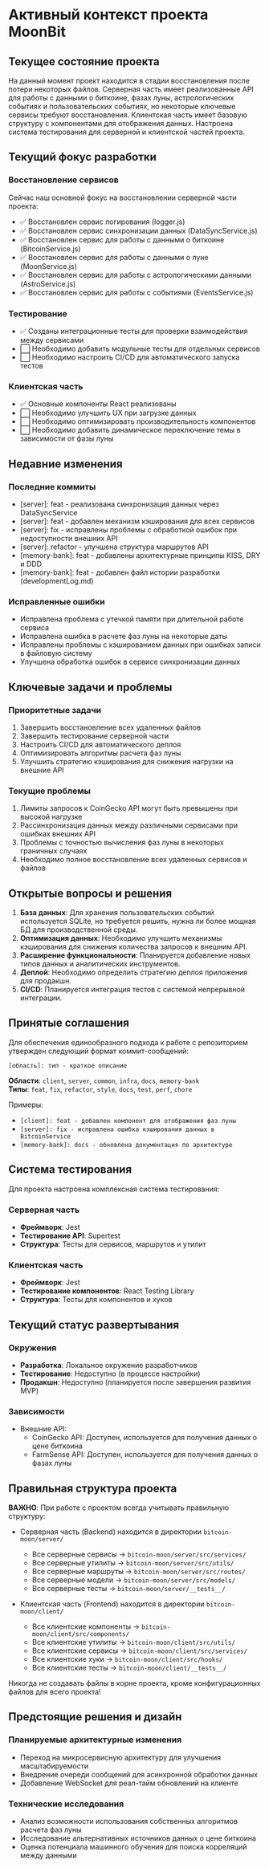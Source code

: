# Активный контекст проекта MoonBit

## Текущее состояние проекта

На данный момент проект находится в стадии восстановления после потери некоторых файлов. Серверная часть имеет реализованные API для работы с данными о биткоине, фазах луны, астрологических событиях и пользовательских событиях, но некоторые ключевые сервисы требуют восстановления. Клиентская часть имеет базовую структуру с компонентами для отображения данных. Настроена система тестирования для серверной и клиентской частей проекта.

## Текущий фокус разработки

### Восстановление сервисов
Сейчас наш основной фокус на восстановлении серверной части проекта:
- ✅ Восстановлен сервис логирования (logger.js)
- ✅ Восстановлен сервис синхронизации данных (DataSyncService.js)
- ✅ Восстановлен сервис для работы с данными о биткоине (BitcoinService.js)
- ✅ Восстановлен сервис для работы с данными о луне (MoonService.js)
- ✅ Восстановлен сервис для работы с астрологическими данными (AstroService.js)
- ✅ Восстановлен сервис для работы с событиями (EventsService.js)

### Тестирование
- ✅ Созданы интеграционные тесты для проверки взаимодействия между сервисами
- ⬜ Необходимо добавить модульные тесты для отдельных сервисов
- ⬜ Необходимо настроить CI/CD для автоматического запуска тестов

### Клиентская часть
- ✅ Основные компоненты React реализованы
- ⬜ Необходимо улучшить UX при загрузке данных
- ⬜ Необходимо оптимизировать производительность компонентов
- ⬜ Необходимо добавить динамическое переключение темы в зависимости от фазы луны

## Недавние изменения

### Последние коммиты
- [server]: feat - реализована синхронизация данных через DataSyncService
- [server]: feat - добавлен механизм кэширования для всех сервисов
- [server]: fix - исправлены проблемы с обработкой ошибок при недоступности внешних API
- [server]: refactor - улучшена структура маршрутов API
- [memory-bank]: feat - добавлены архитектурные принципы KISS, DRY и DDD
- [memory-bank]: feat - добавлен файл истории разработки (developmentLog.md)

### Исправленные ошибки
- Исправлена проблема с утечкой памяти при длительной работе сервиса
- Исправлена ошибка в расчете фаз луны на некоторые даты
- Исправлены проблемы с кэшированием данных при ошибках записи в файловую систему
- Улучшена обработка ошибок в сервисе синхронизации данных

## Ключевые задачи и проблемы

### Приоритетные задачи
1. Завершить восстановление всех удаленных файлов
2. Завершить тестирование серверной части
3. Настроить CI/CD для автоматического деплоя
4. Оптимизировать алгоритмы расчета фаз луны
5. Улучшить стратегию кэширования для снижения нагрузки на внешние API

### Текущие проблемы
1. Лимиты запросов к CoinGecko API могут быть превышены при высокой нагрузке
2. Рассинхронизация данных между различными сервисами при ошибках внешних API
3. Проблемы с точностью вычисления фаз луны в некоторых граничных случаях
4. Необходимо полное восстановление всех удаленных сервисов и файлов

## Открытые вопросы и решения

1. **База данных**: Для хранения пользовательских событий используется SQLite, но требуется решить, нужна ли более мощная БД для производственной среды.
2. **Оптимизация данных**: Необходимо улучшить механизмы кэширования для снижения количества запросов к внешним API.
3. **Расширение функциональности**: Планируется добавление новых типов данных и аналитических инструментов.
4. **Деплой**: Необходимо определить стратегию деплоя приложения для продакшн.
5. **CI/CD**: Планируется интеграция тестов с системой непрерывной интеграции.

## Принятые соглашения

Для обеспечения единообразного подхода к работе с репозиторием утвержден следующий формат коммит-сообщений:

```
[область]: тип - краткое описание
```

**Области**: `client`, `server`, `common`, `infra`, `docs`, `memory-bank`  
**Типы**: `feat`, `fix`, `refactor`, `style`, `docs`, `test`, `perf`, `chore`

Примеры:

- `[client]: feat - добавлен компонент для отображения фаз луны`
- `[server]: fix - исправлена ошибка кэширования данных в BitcoinService`
- `[memory-bank]: docs - обновлена документация по архитектуре`

## Система тестирования

Для проекта настроена комплексная система тестирования:

### Серверная часть

- **Фреймворк**: Jest
- **Тестирование API**: Supertest
- **Структура**: Тесты для сервисов, маршрутов и утилит

### Клиентская часть

- **Фреймворк**: Jest
- **Тестирование компонентов**: React Testing Library
- **Структура**: Тесты для компонентов и хуков

## Текущий статус развертывания

### Окружения
- **Разработка**: Локальное окружение разработчиков
- **Тестирование**: Недоступно (в процессе настройки)
- **Продакшн**: Недоступно (планируется после завершения развития MVP)

### Зависимости
- Внешние API:
  - CoinGecko API: Доступен, используется для получения данных о цене биткоина
  - FarmSense API: Доступен, используется для получения данных о фазах луны

## Правильная структура проекта

**ВАЖНО**: При работе с проектом всегда учитывать правильную структуру:

- Серверная часть (Backend) находится в директории `bitcoin-moon/server/`

  - Все серверные сервисы → `bitcoin-moon/server/src/services/`
  - Все серверные утилиты → `bitcoin-moon/server/src/utils/`
  - Все серверные маршруты → `bitcoin-moon/server/src/routes/`
  - Все серверные модели → `bitcoin-moon/server/src/models/`
  - Все серверные тесты → `bitcoin-moon/server/__tests__/`

- Клиентская часть (Frontend) находится в директории `bitcoin-moon/client/`
  - Все клиентские компоненты → `bitcoin-moon/client/src/components/`
  - Все клиентские утилиты → `bitcoin-moon/client/src/utils/`
  - Все клиентские сервисы → `bitcoin-moon/client/src/services/`
  - Все клиентские хуки → `bitcoin-moon/client/src/hooks/`
  - Все клиентские тесты → `bitcoin-moon/client/__tests__/`

Никогда не создавать файлы в корне проекта, кроме конфигурационных файлов для всего проекта!

## Предстоящие решения и дизайн

### Планируемые архитектурные изменения
- Переход на микросервисную архитектуру для улучшения масштабируемости
- Внедрение очереди сообщений для асинхронной обработки данных
- Добавление WebSocket для реал-тайм обновлений на клиенте

### Технические исследования
- Анализ возможности использования собственных алгоритмов расчета фаз луны
- Исследование альтернативных источников данных о цене биткоина
- Оценка потенциала машинного обучения для поиска корреляций между данными 
